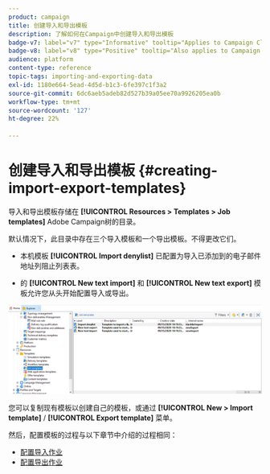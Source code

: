 ```yaml
---
product: campaign
title: 创建导入和导出模板
description: 了解如何在Campaign中创建导入和导出模板
badge-v7: label="v7" type="Informative" tooltip="Applies to Campaign Classic v7"
badge-v8: label="v8" type="Positive" tooltip="Also applies to Campaign v8"
audience: platform
content-type: reference
topic-tags: importing-and-exporting-data
exl-id: 1180e664-5ead-4d5d-b1c3-6fe397c1f3a2
source-git-commit: 6dc6aeb5adeb82d527b39a05ee70a9926205ea0b
workflow-type: tm+mt
source-wordcount: '127'
ht-degree: 22%

---
```


# 创建导入和导出模板 {#creating-import-export-templates}



导入和导出模板存储在 **[!UICONTROL Resources > Templates > Job templates]** Adobe Campaign树的目录。

默认情况下，此目录中存在三个导入模板和一个导出模板。不得更改它们。

* 本机模板 **[!UICONTROL Import denylist]** 已配置为导入已添加到的电子邮件地址列阻止列表表。

* 的 **[!UICONTROL New text import]** 和 **[!UICONTROL New text export]** 模板允许您从头开始配置导入或导出。

![](assets/s_ncs_user_export_wizard_template_create.png)

您可以复制现有模板以创建自己的模板，或通过 **[!UICONTROL New > Import template]** / **[!UICONTROL Export template]** 菜单。

然后，配置模板的过程与以下章节中介绍的过程相同：

* [配置导入作业](../../platform/using/executing-import-jobs.md)
* [配置导出作业](../../platform/using/executing-export-jobs.md)
